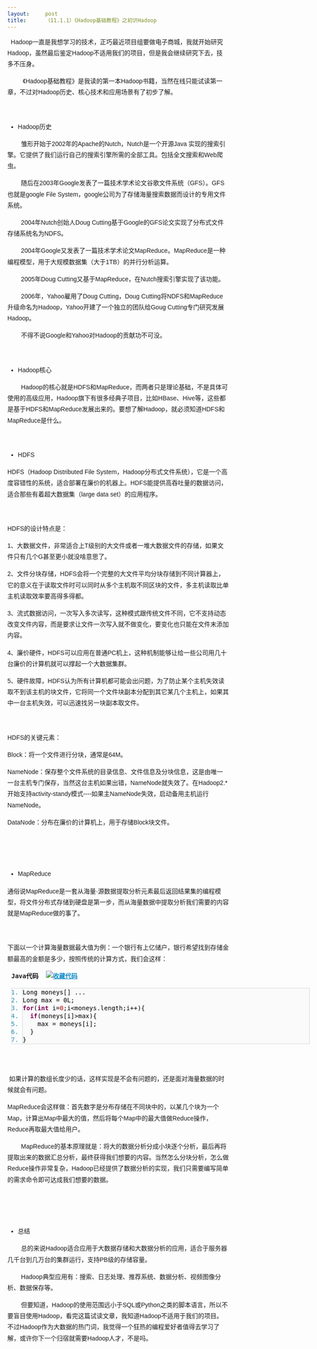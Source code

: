 ```yaml
---
layout:     post
title:      （11.1.1）《Hadoop基础教程》之初识Hadoop
---
```

<div id="article_content" class="article_content clearfix csdn-tracking-statistics" data-pid="blog" data-mod="popu_307" data-dsm="post">
								            <link rel="stylesheet" href="https://csdnimg.cn/release/phoenix/template/css/ck_htmledit_views-f76675cdea.css">
						<div class="htmledit_views" id="content_views">
                
<p style="font-family:Helvetica, Tahoma, Arial, sans-serif;font-size:14px;line-height:25.1875px;">
<span style="font-family:'Microsoft YaHei', '微软雅黑', SimHei, tahoma, arial, helvetica, sans-serif;">  Hadoop一直是我想学习的技术，正巧最近项目组要做电子商城，我就开始研究Hadoop，虽然最后鉴定Hadoop不适用我们的项目，但是我会继续研究下去，技多不压身。</span></p>
<p style="font-family:Helvetica, Tahoma, Arial, sans-serif;font-size:14px;line-height:25.1875px;">
<span style="font-family:'Microsoft YaHei', '微软雅黑', SimHei, tahoma, arial, helvetica, sans-serif;">         《Hadoop基础教程》是我读的第一本Hadoop书籍，当然在线只能试读第一章，不过对Hadoop历史、核心技术和应用场景有了初步了解。</span></p>
<p style="font-family:Helvetica, Tahoma, Arial, sans-serif;font-size:14px;line-height:25.1875px;">
 </p>
<ul style="font-family:Helvetica, Tahoma, Arial, sans-serif;font-size:14px;line-height:25.1875px;"><li><span style="font-family:'Microsoft YaHei', '微软雅黑', SimHei, tahoma, arial, helvetica, sans-serif;">Hadoop历史</span></li></ul><p style="font-family:Helvetica, Tahoma, Arial, sans-serif;font-size:14px;line-height:25.1875px;">
<span style="font-family:'Microsoft YaHei', '微软雅黑', SimHei, tahoma, arial, helvetica, sans-serif;">        雏形开始于2002年的Apache的Nutch，Nutch是一个开源Java 实现的搜索引擎。它提供了我们运行自己的搜索引擎所需的全部工具。包括全文搜索和Web爬虫。</span></p>
<p style="font-family:Helvetica, Tahoma, Arial, sans-serif;font-size:14px;line-height:25.1875px;">
<span style="font-family:'Microsoft YaHei', '微软雅黑', SimHei, tahoma, arial, helvetica, sans-serif;">        随后在2003年Google发表了一篇技术学术论文谷歌文件系统（GFS）。GFS也就是google File System，google公司为了存储海量搜索数据而设计的专用文件系统。</span></p>
<p style="font-family:Helvetica, Tahoma, Arial, sans-serif;font-size:14px;line-height:25.1875px;">
<span style="font-family:'Microsoft YaHei', '微软雅黑', SimHei, tahoma, arial, helvetica, sans-serif;">        2004年Nutch创始人Doug Cutting基于Google的GFS论文实现了分布式文件存储系统名为NDFS。</span></p>
<p style="font-family:Helvetica, Tahoma, Arial, sans-serif;font-size:14px;line-height:25.1875px;">
<span style="font-family:'Microsoft YaHei', '微软雅黑', SimHei, tahoma, arial, helvetica, sans-serif;">        2004年Google又发表了一篇技术学术论文MapReduce。MapReduce是一种编程模型，用于大规模数据集（大于1TB）的并行分析运算。</span></p>
<p style="font-family:Helvetica, Tahoma, Arial, sans-serif;font-size:14px;line-height:25.1875px;">
<span style="font-family:'Microsoft YaHei', '微软雅黑', SimHei, tahoma, arial, helvetica, sans-serif;">        2005年Doug Cutting又基于MapReduce，在Nutch搜索引擎实现了该功能。</span></p>
<p style="font-family:Helvetica, Tahoma, Arial, sans-serif;font-size:14px;line-height:25.1875px;">
<span style="font-family:'Microsoft YaHei', '微软雅黑', SimHei, tahoma, arial, helvetica, sans-serif;">        2006年，Yahoo雇用了Doug Cutting，Doug Cutting将NDFS和MapReduce升级命名为Hadoop，Yahoo开建了一个独立的团队给Goug Cutting专门研究发展Hadoop。</span></p>
<p style="font-family:Helvetica, Tahoma, Arial, sans-serif;font-size:14px;line-height:25.1875px;">
<span style="font-family:'Microsoft YaHei', '微软雅黑', SimHei, tahoma, arial, helvetica, sans-serif;">        不得不说Google和Yahoo对Hadoop的贡献功不可没。</span></p>
<p style="font-family:Helvetica, Tahoma, Arial, sans-serif;font-size:14px;line-height:25.1875px;">
 </p>
<ul style="font-family:Helvetica, Tahoma, Arial, sans-serif;font-size:14px;line-height:25.1875px;"><li><span style="font-family:'Microsoft YaHei', '微软雅黑', SimHei, tahoma, arial, helvetica, sans-serif;">Hadoop核心</span></li></ul><p style="font-family:Helvetica, Tahoma, Arial, sans-serif;font-size:14px;line-height:25.1875px;">
<span style="font-family:'Microsoft YaHei', '微软雅黑', SimHei, tahoma, arial, helvetica, sans-serif;">        Hadoop的核心就是HDFS和MapReduce，而两者只是理论基础，不是具体可使用的高级应用，Hadoop旗下有很多经典子项目，比如HBase、Hive等，这些都是基于HDFS和MapReduce发展出来的。要想了解Hadoop，就必须知道HDFS和MapReduce是什么。</span></p>
<p style="font-family:Helvetica, Tahoma, Arial, sans-serif;font-size:14px;line-height:25.1875px;">
 </p>
<ul style="font-family:Helvetica, Tahoma, Arial, sans-serif;font-size:14px;line-height:25.1875px;"><li><span style="font-family:'Microsoft YaHei', '微软雅黑', SimHei, tahoma, arial, helvetica, sans-serif;">HDFS</span></li></ul><p style="font-family:Helvetica, Tahoma, Arial, sans-serif;font-size:14px;line-height:25.1875px;">
<span style="font-family:'Microsoft YaHei', '微软雅黑', SimHei, tahoma, arial, helvetica, sans-serif;">HDFS（Hadoop Distributed File System，Hadoop分布式文件系统），它是一个高度容错性的系统，适合部署在廉价的机器上。HDFS能提供高吞吐量的数据访问，适合那些有着超大数据集（large data set）的应用程序。</span></p>
<p style="font-family:Helvetica, Tahoma, Arial, sans-serif;font-size:14px;line-height:25.1875px;">
 </p>
<p style="font-family:Helvetica, Tahoma, Arial, sans-serif;font-size:14px;line-height:25.1875px;">
<span style="font-family:'Microsoft YaHei', '微软雅黑', SimHei, tahoma, arial, helvetica, sans-serif;">HDFS的设计特点是：</span></p>
<p style="font-family:Helvetica, Tahoma, Arial, sans-serif;font-size:14px;line-height:25.1875px;">
<span style="font-family:'Microsoft YaHei', '微软雅黑', SimHei, tahoma, arial, helvetica, sans-serif;">1、大数据文件，非常适合上T级别的大文件或者一堆大数据文件的存储，如果文件只有几个G甚至更小就没啥意思了。</span></p>
<p style="font-family:Helvetica, Tahoma, Arial, sans-serif;font-size:14px;line-height:25.1875px;">
<span style="font-family:'Microsoft YaHei', '微软雅黑', SimHei, tahoma, arial, helvetica, sans-serif;">2、文件分块存储，HDFS会将一个完整的大文件平均分块存储到不同计算器上，它的意义在于读取文件时可以同时从多个主机取不同区块的文件，多主机读取比单主机读取效率要高得多得都。</span></p>
<p style="font-family:Helvetica, Tahoma, Arial, sans-serif;font-size:14px;line-height:25.1875px;">
<span style="font-family:'Microsoft YaHei', '微软雅黑', SimHei, tahoma, arial, helvetica, sans-serif;">3、流式数据访问，一次写入多次读写，这种模式跟传统文件不同，它不支持动态改变文件内容，而是要求让文件一次写入就不做变化，要变化也只能在文件末添加内容。</span></p>
<p style="font-family:Helvetica, Tahoma, Arial, sans-serif;font-size:14px;line-height:25.1875px;">
<span style="font-family:'Microsoft YaHei', '微软雅黑', SimHei, tahoma, arial, helvetica, sans-serif;">4、廉价硬件，HDFS可以应用在普通PC机上，这种机制能够让给一些公司用几十台廉价的计算机就可以撑起一个大数据集群。</span></p>
<p style="font-family:Helvetica, Tahoma, Arial, sans-serif;font-size:14px;line-height:25.1875px;">
<span style="font-family:'Microsoft YaHei', '微软雅黑', SimHei, tahoma, arial, helvetica, sans-serif;">5、硬件故障，HDFS认为所有计算机都可能会出问题，为了防止某个主机失效读取不到该主机的块文件，它将同一个文件块副本分配到其它某几个主机上，如果其中一台主机失效，可以迅速找另一块副本取文件。</span></p>
<p style="font-family:Helvetica, Tahoma, Arial, sans-serif;font-size:14px;line-height:25.1875px;">
 </p>
<p style="font-family:Helvetica, Tahoma, Arial, sans-serif;font-size:14px;line-height:25.1875px;">
<span style="font-family:'Microsoft YaHei', '微软雅黑', SimHei, tahoma, arial, helvetica, sans-serif;">HDFS的关键元素：</span></p>
<p style="font-family:Helvetica, Tahoma, Arial, sans-serif;font-size:14px;line-height:25.1875px;">
<span style="font-family:'Microsoft YaHei', '微软雅黑', SimHei, tahoma, arial, helvetica, sans-serif;">Block：将一个文件进行分块，通常是64M。</span></p>
<p style="font-family:Helvetica, Tahoma, Arial, sans-serif;font-size:14px;line-height:25.1875px;">
<span style="font-family:'Microsoft YaHei', '微软雅黑', SimHei, tahoma, arial, helvetica, sans-serif;">NameNode：保存整个文件系统的目录信息、文件信息及分块信息，这是由唯一一台主机专门保存，当然这台主机如果出错，NameNode就失效了。在Hadoop2.*开始支持activity-standy模式----如果主NameNode失效，启动备用主机运行NameNode。</span></p>
<p style="font-family:Helvetica, Tahoma, Arial, sans-serif;font-size:14px;line-height:25.1875px;">
<span style="font-family:'Microsoft YaHei', '微软雅黑', SimHei, tahoma, arial, helvetica, sans-serif;">DataNode：分布在廉价的计算机上，用于存储Block块文件。</span></p>
<p style="font-family:Helvetica, Tahoma, Arial, sans-serif;font-size:14px;line-height:25.1875px;">
<span style="font-family:'Microsoft YaHei', '微软雅黑', SimHei, tahoma, arial, helvetica, sans-serif;"><img alt="" src="http://dl2.iteye.com/upload/attachment/0099/4698/4bd65132-5351-38d9-91f3-351b3625f77b.jpg" style="border:0px;"></span><br><span style="font-family:'Microsoft YaHei', '微软雅黑', SimHei, tahoma, arial, helvetica, sans-serif;"> </span></p>
<p style="font-family:Helvetica, Tahoma, Arial, sans-serif;font-size:14px;line-height:25.1875px;">
 </p>
<ul style="font-family:Helvetica, Tahoma, Arial, sans-serif;font-size:14px;line-height:25.1875px;"><li><span style="font-family:'Microsoft YaHei', '微软雅黑', SimHei, tahoma, arial, helvetica, sans-serif;">MapReduce</span></li></ul><p style="font-family:Helvetica, Tahoma, Arial, sans-serif;font-size:14px;line-height:25.1875px;">
<span style="font-family:'Microsoft YaHei', '微软雅黑', SimHei, tahoma, arial, helvetica, sans-serif;">通俗说MapReduce是一套从海量·源数据提取分析元素最后返回结果集的编程模型，将文件分布式存储到硬盘是第一步，而从海量数据中提取分析我们需要的内容就是MapReduce做的事了。</span></p>
<p style="font-family:Helvetica, Tahoma, Arial, sans-serif;font-size:14px;line-height:25.1875px;">
 </p>
<p style="font-family:Helvetica, Tahoma, Arial, sans-serif;font-size:14px;line-height:25.1875px;">
<span style="font-family:'Microsoft YaHei', '微软雅黑', SimHei, tahoma, arial, helvetica, sans-serif;">下面以一个计算海量数据最大值为例：一个银行有上亿储户，银行希望找到存储金额最高的金额是多少，按照传统的计算方式，我们会这样：</span></p>
<div class="dp-highlighter" style="font-family:Monaco, 'DejaVu Sans Mono', 'Bitstream Vera Sans Mono', Consolas, 'Courier New', monospace;width:679px;overflow:auto;margin-left:9px;line-height:25.1875px;">
<div class="bar">
<div class="tools" style="font-weight:bold;">Java代码  <a title="收藏这段代码" style="color:rgb(16,138,198);text-decoration:underline;"><img class="star" src="http://blessht.iteye.com/images/icon_star.png" alt="收藏代码" style="border:0px;"></a></div>
</div>
<ol start="1" class="dp-j" style="font-size:1em;line-height:1.4em;border:1px solid rgb(209,215,220);color:rgb(43,145,175);"><li style="font-size:1em;border-left-width:1px;border-left-style:solid;border-left-color:rgb(209,215,220);background-color:rgb(250,250,250);line-height:18px;">
<span style="color:#000000;">Long moneys[] ...  </span></li><li style="font-size:1em;border-left-width:1px;border-left-style:solid;border-left-color:rgb(209,215,220);background-color:rgb(250,250,250);line-height:18px;">
<span style="color:#000000;">Long max = 0L;  </span></li><li style="font-size:1em;border-left-width:1px;border-left-style:solid;border-left-color:rgb(209,215,220);background-color:rgb(250,250,250);line-height:18px;">
<span style="color:#000000;"><span class="keyword" style="color:rgb(127,0,85);font-weight:bold;">for</span>(<span class="keyword" style="color:rgb(127,0,85);font-weight:bold;">int</span> i=<span class="number" style="color:rgb(192,0,0);">0</span>;i&lt;moneys.length;i++){  </span></li><li style="font-size:1em;border-left-width:1px;border-left-style:solid;border-left-color:rgb(209,215,220);background-color:rgb(250,250,250);line-height:18px;">
<span style="color:#000000;">  <span class="keyword" style="color:rgb(127,0,85);font-weight:bold;">if</span>(moneys[i]&gt;max){  </span></li><li style="font-size:1em;border-left-width:1px;border-left-style:solid;border-left-color:rgb(209,215,220);background-color:rgb(250,250,250);line-height:18px;">
<span style="color:#000000;">    max = moneys[i];  </span></li><li style="font-size:1em;border-left-width:1px;border-left-style:solid;border-left-color:rgb(209,215,220);background-color:rgb(250,250,250);line-height:18px;">
<span style="color:#000000;">  }  </span></li><li style="font-size:1em;border-left-width:1px;border-left-style:solid;border-left-color:rgb(209,215,220);background-color:rgb(250,250,250);line-height:18px;">
<span style="color:#000000;">}  </span></li></ol></div>
<p style="font-family:Helvetica, Tahoma, Arial, sans-serif;font-size:14px;line-height:25.1875px;">
 </p>
<p style="font-family:Helvetica, Tahoma, Arial, sans-serif;font-size:14px;line-height:25.1875px;">
<span style="font-family:'Microsoft YaHei', '微软雅黑', SimHei, tahoma, arial, helvetica, sans-serif;"> 如果计算的数组长度少的话，这样实现是不会有问题的，还是面对海量数据的时候就会有问题。</span></p>
<p style="font-family:Helvetica, Tahoma, Arial, sans-serif;font-size:14px;line-height:25.1875px;">
<span style="font-family:'Microsoft YaHei', '微软雅黑', SimHei, tahoma, arial, helvetica, sans-serif;">MapReduce会这样做：首先数字是分布存储在不同块中的，以某几个块为一个Map，计算出Map中最大的值，然后将每个Map中的最大值做Reduce操作，Reduce再取最大值给用户。</span></p>
<p style="font-family:Helvetica, Tahoma, Arial, sans-serif;font-size:14px;line-height:25.1875px;">
<span style="font-family:'Microsoft YaHei', '微软雅黑', SimHei, tahoma, arial, helvetica, sans-serif;"><img alt="" src="http://dl2.iteye.com/upload/attachment/0099/4705/4c674209-2c2a-3f67-ad07-8b24a4cdd205.jpg" style="border:0px;"></span><br><span style="font-family:'Microsoft YaHei', '微软雅黑', SimHei, tahoma, arial, helvetica, sans-serif;">        MapReduce的基本原理就是：将大的数据分析分成小块逐个分析，最后再将提取出来的数据汇总分析，最终获得我们想要的内容。当然怎么分块分析，怎么做Reduce操作非常复杂，Hadoop已经提供了数据分析的实现，我们只需要编写简单的需求命令即可达成我们想要的数据。</span></p>
<p style="font-family:Helvetica, Tahoma, Arial, sans-serif;font-size:14px;line-height:25.1875px;">
 </p>
<p style="font-family:Helvetica, Tahoma, Arial, sans-serif;font-size:14px;line-height:25.1875px;">
 </p>
<ul style="font-family:Helvetica, Tahoma, Arial, sans-serif;font-size:14px;line-height:25.1875px;"><li><span style="font-family:'Microsoft YaHei', '微软雅黑', SimHei, tahoma, arial, helvetica, sans-serif;">总结</span></li></ul><p style="font-family:Helvetica, Tahoma, Arial, sans-serif;font-size:14px;line-height:25.1875px;">
<span style="font-family:'Microsoft YaHei', '微软雅黑', SimHei, tahoma, arial, helvetica, sans-serif;">        总的来说Hadoop适合应用于大数据存储和大数据分析的应用，适合于服务器几千台到几万台的集群运行，支持PB级的存储容量。</span></p>
<p style="font-family:Helvetica, Tahoma, Arial, sans-serif;font-size:14px;line-height:25.1875px;">
<span style="font-family:'Microsoft YaHei', '微软雅黑', SimHei, tahoma, arial, helvetica, sans-serif;">        Hadoop典型应用有：搜索、日志处理、推荐系统、数据分析、视频图像分析、数据保存等。</span></p>
<p style="font-family:Helvetica, Tahoma, Arial, sans-serif;font-size:14px;line-height:25.1875px;">
<span style="font-family:'Microsoft YaHei', '微软雅黑', SimHei, tahoma, arial, helvetica, sans-serif;">        但要知道，Hadoop的使用范围远小于SQL或Python之类的脚本语言，所以不要盲目使用Hadoop，看完这篇试读文章，我知道Hadoop不适用于我们的项目。不过Hadoop作为大数据的热门词，我觉得一个狂热的编程爱好者值得去学习了解，或许你下一个归宿就需要Hadoop人才，不是吗。</span></p>
<p style="font-family:Helvetica, Tahoma, Arial, sans-serif;font-size:14px;line-height:25.1875px;">
<span style="font-family:'Microsoft YaHei', '微软雅黑', SimHei, tahoma, arial, helvetica, sans-serif;"> </span></p>
<p style="font-family:Helvetica, Tahoma, Arial, sans-serif;font-size:14px;line-height:25.1875px;">
 </p>
<p style="font-family:Helvetica, Tahoma, Arial, sans-serif;font-size:14px;line-height:25.1875px;">
 </p>
            </div>
                </div>